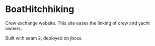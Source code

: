 BoatHitchhiking
===============

Crew exchange website. This site eases the linking of crew and yacht owners.

Built with seam 2, deployed on jboss.
